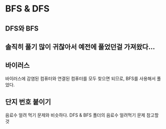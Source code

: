# BFS & DFS

## DFS와 BFS
솔직히 풀기 많이 귀찮아서 예전에 풀었던걸 가져왔다...
---

## 바이러스
바이러스에 감염된 컴퓨터와 연결된 컴퓨터를 모두 찾으면 되므로, BFS를 사용해서 풀었다.

## 단지 번호 붙이기
음료수 얼려 먹기 문제와 비슷하다. DFS & BFS 폴더의 음료수 얼려먹기 문제 참고할 것